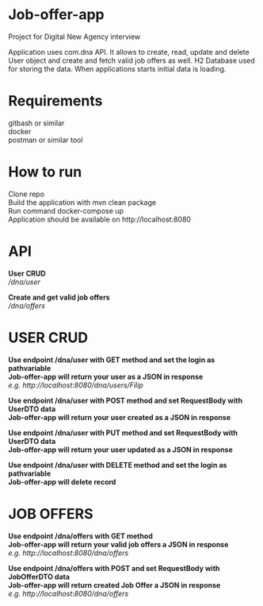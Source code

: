 # Job-offer-app
Project for Digital New Agency interview

Application uses com.dna API. It allows to create, read, update and delete User object 
and create and fetch valid job offers as well. H2 Database used for storing the data. 
When applications starts initial data is loading.

# Requirements
gitbash or similar <br />
docker <br />
postman or similar tool <br />
# How to run 
Clone repo <br />
Build the application with mvn clean package <br />
Run command docker-compose up <br />
Application should be available on http://localhost:8080 <br />

# API
**User CRUD** <br />
_/dna/user_

**Create and get valid job offers** <br />
_/dna/offers_

# USER CRUD
**Use endpoint /dna/user with GET method and set the login as pathvariable** <br />
**Job-offer-app will return your user as a JSON in response** <br />
_e.g. http://localhost:8080/dna/users/Filip_


**Use endpoint /dna/user with POST method and set RequestBody with UserDTO data** <br />
**Job-offer-app will return your user created as a JSON in response** <br />

**Use endpoint /dna/user with PUT method and set RequestBody with UserDTO data** <br />
**Job-offer-app will return your user updated as a JSON in response** <br />

**Use endpoint /dna/user with DELETE method and set the login as pathvariable** <br />
**Job-offer-app will delete record** <br />

# JOB OFFERS
**Use endpoint /dna/offers with GET method** <br />
**Job-offer-app will return your valid job offers a JSON in response** <br />
_e.g. http://localhost:8080/dna/offers_

**Use endpoint /dna/offers with POST and set RequestBody with JobOfferDTO data** <br />
**Job-offer-app will return created Job Offer a JSON in response** <br />
_e.g. http://localhost:8080/dna/offers_


